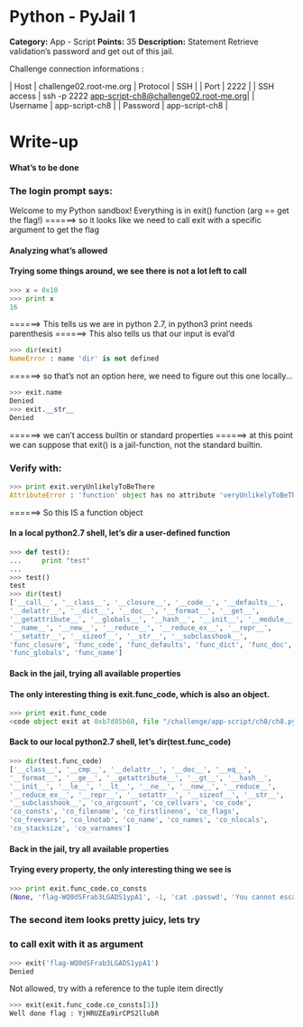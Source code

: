 # Python - PyJail 1
**Category:** App - Script **Points:** 35 **Description:**
Statement
Retrieve validation’s password and get out of this jail.

Challenge connection informations :

| Host	        | challenge02.root-me.org
| Protocol      | SSH                                               |
| Port          | 2222                                              |
| SSH access    | ssh -p 2222 app-script-ch8@challenge02.root-me.org| 
| Username      | app-script-ch8                                    |
| Password      | app-script-ch8                                    | 

# Write-up
#### What’s to be done

### The login prompt says:
Welcome to my Python sandbox! Everything is in exit() function (arg == get the flag!)
======> so it looks like we need to call exit with a specific argument to get the flag

#### Analyzing what’s allowed
#### Trying some things around, we see there is not a lot left to call


```python
>>> x = 0x10
>>> print x
16
```


======> This tells us we are in python 2.7, in python3 print needs parenthesis
======> This also tells us that our input is eval’d


```python
>>> dir(exit)
NameError : name 'dir' is not defined
```


======> so that’s not an option here, we need to figure out this one locally...
```python
>>> exit.name
Denied
>>> exit.__str__
Denied
```


======> we can’t access builtin or standard properties
======> at this point we can suppose that exit() is a jail-function, not the standard builtin.



### Verify with:
```python
>>> print exit.veryUnlikelyToBeThere
AttributeError : 'function' object has no attribute 'veryUnlikelyToBeThere'
```


======> So this IS a function object


#### In a local python2.7 shell, let’s dir a user-defined function



```python
>>> def test():
...     print "test"
...
>>> test()
test
>>> dir(test)
['__call__', '__class__', '__closure__', '__code__', '__defaults__',
'__delattr__', '__dict__', '__doc__', '__format__', '__get__',
'__getattribute__', '__globals__', '__hash__', '__init__', '__module__',
'__name__', '__new__', '__reduce__', '__reduce_ex__', '__repr__',
'__setattr__', '__sizeof__', '__str__', '__subclasshook__',
'func_closure', 'func_code', 'func_defaults', 'func_dict', 'func_doc',
'func_globals', 'func_name']
```


#### Back in the jail, trying all available properties
#### The only interesting thing is exit.func_code, which is also an object.


```python
>>> print exit.func_code
<code object exit at 0xb7d85b60, file "/challenge/app-script/ch8/ch8.py", line 27>
```


#### Back to our local python2.7 shell, let’s dir(test.func_code)


```python
>>> dir(test.func_code)
['__class__', '__cmp__', '__delattr__', '__doc__', '__eq__',
'__format__', '__ge__', '__getattribute__', '__gt__', '__hash__',
'__init__', '__le__', '__lt__', '__ne__', '__new__', '__reduce__',
'__reduce_ex__', '__repr__', '__setattr__', '__sizeof__', '__str__',
'__subclasshook__', 'co_argcount', 'co_cellvars', 'co_code',
'co_consts', 'co_filename', 'co_firstlineno', 'co_flags',
'co_freevars', 'co_lnotab', 'co_name', 'co_names', 'co_nlocals',
'co_stacksize', 'co_varnames']
```


#### Back in the jail, try all available properties
#### Trying every property, the only interesting thing we see is
```python
>>> print exit.func_code.co_consts
(None, 'flag-WQ0dSFrab3LGADS1ypA1', -1, 'cat .passwd', 'You cannot escape !')
```


### The second item looks pretty juicy, lets try
### to call exit with it as argument


```python
>>> exit('flag-WQ0dSFrab3LGADS1ypA1')
Denied
```


 Not allowed, try with a reference to the tuple item directly
 
 
```python
>>> exit(exit.func_code.co_consts[1])
Well done flag : YjHRUZEa9irCPS2llubR
```
